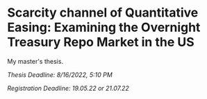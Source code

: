 # Scarcity channel of Quantitative Easing: Examining the Overnight Treasury Repo Market in the US

My master's thesis.

*Thesis Deadline: 8/16/2022, 5:10 PM*

*Registration Deadline: 19.05.22 or 21.07.22*
